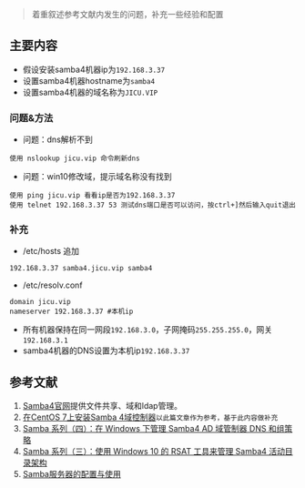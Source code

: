 > 着重叙述参考文献内发生的问题，补充一些经验和配置
## 主要内容
* 假设安装samba4机器ip为`192.168.3.37`
* 设置samba4机器hostname为`samba4`
* 设置samba4机器的域名称为`JICU.VIP`

### 问题&方法
* 问题：dns解析不到
```
使用 nslookup jicu.vip 命令刷新dns
```
* 问题：win10修改域，提示域名称没有找到
```
使用 ping jicu.vip 看看ip是否为192.168.3.37
使用 telnet 192.168.3.37 53 测试dns端口是否可以访问，按ctrl+]然后输入quit退出
```
### 补充
* /etc/hosts 追加
```shell
192.168.3.37 samba4.jicu.vip samba4
```

* /etc/resolv.conf
```shell
domain jicu.vip
nameserver 192.168.3.37 #本机ip
```

* 所有机器保持在同一网段`192.168.3.0`，子网掩码`255.255.255.0`，网关`192.168.3.1`
* samba4机器的DNS设置为本机ip`192.168.3.37`

## 参考文献
1. [Samba4官网](https://www.samba.org)提供文件共享、域和ldap管理。
2. [在CentOS 7上安装Samba 4域控制器](https://www.howtoing.com/samba-4-domain-controller-installation-on-centos)`以此篇文章作为参考，基于此内容做补充`
3. [Samba 系列（四）：在 Windows 下管理 Samba4 AD 域管制器 DNS 和组策略](https://www.jianshu.com/p/d9017c66795a)
4. [Samba 系列（三）：使用 Windows 10 的 RSAT 工具来管理 Samba4 活动目录架构](https://linux.cn/article-8097-1.html)
5. [Samba服务器的配置与使用](https://www.cnblogs.com/Skyar/p/3667957.html)
